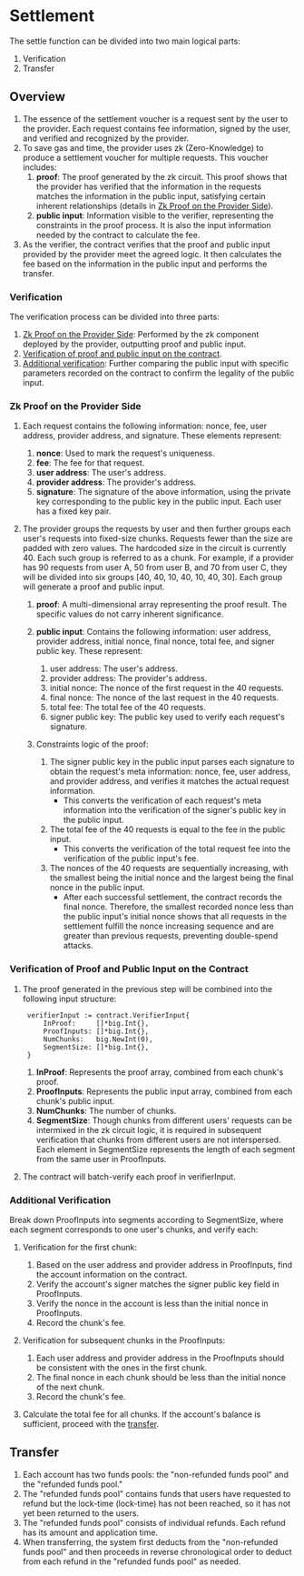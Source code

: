 # Settlement

The settle function can be divided into two main logical parts:

1. Verification
2. Transfer

## Overview

1. The essence of the settlement voucher is a request sent by the user to the provider. Each request contains fee information, signed by the user, and verified and recognized by the provider.
2. To save gas and time, the provider uses zk (Zero-Knowledge) to produce a settlement voucher for multiple requests. This voucher includes:
    1. **proof**: The proof generated by the zk circuit. This proof shows that the provider has verified that the information in the requests matches the information in the public input, satisfying certain inherent relationships (details in [Zk Proof on the Provider Side](#zk-proof-on-the-provider-side)).
    2. **public input**: Information visible to the verifier, representing the constraints in the proof process. It is also the input information needed by the contract to calculate the fee.
3. As the verifier, the contract verifies that the proof and public input provided by the provider meet the agreed logic. It then calculates the fee based on the information in the public input and performs the transfer.

### Verification

The verification process can be divided into three parts:

1. [Zk Proof on the Provider Side](#zk-proof-on-the-provider-side): Performed by the zk component deployed by the provider, outputting proof and public input.
2. [Verification of proof and public input on the contract](#verification-of-proof-and-public-input-on-the-contract).
3. [Additional verification](#additional-verification): Further comparing the public input with specific parameters recorded on the contract to confirm the legality of the public input.

### Zk Proof on the Provider Side

1. Each request contains the following information: nonce, fee, user address, provider address, and signature. These elements represent:

    1. **nonce**: Used to mark the request's uniqueness.
    2. **fee**: The fee for that request.
    3. **user address**: The user's address.
    4. **provider address**: The provider's address.
    5. **signature**: The signature of the above information, using the private key corresponding to the public key in the public input. Each user has a fixed key pair.

2. The provider groups the requests by user and then further groups each user's requests into fixed-size chunks. Requests fewer than the size are padded with zero values. The hardcoded size in the circuit is currently 40. Each such group is referred to as a chunk. For example, if a provider has 90 requests from user A, 50 from user B, and 70 from user C, they will be divided into six groups [40, 40, 10, 40, 10, 40, 30]. Each group will generate a proof and public input.

    1. **proof**: A multi-dimensional array representing the proof result. The specific values do not carry inherent significance.

    2. **public input**: Contains the following information: user address, provider address, initial nonce, final nonce, total fee, and signer public key. These represent:

        1. user address: The user's address.
        2. provider address: The provider's address.
        3. initial nonce: The nonce of the first request in the 40 requests.
        4. final nonce: The nonce of the last request in the 40 requests.
        5. total fee: The total fee of the 40 requests.
        6. signer public key: The public key used to verify each request's signature.

    3. Constraints logic of the proof:

        1. The signer public key in the public input parses each signature to obtain the request's meta information: nonce, fee, user address, and provider address, and verifies it matches the actual request information.
            - This converts the verification of each request's meta information into the verification of the signer's public key in the public input.
        2. The total fee of the 40 requests is equal to the fee in the public input.
            - This converts the verification of the total request fee into the verification of the public input's fee.
        3. The nonces of the 40 requests are sequentially increasing, with the smallest being the initial nonce and the largest being the final nonce in the public input.
            - After each successful settlement, the contract records the final nonce. Therefore, the smallest recorded nonce less than the public input's initial nonce shows that all requests in the settlement fulfill the nonce increasing sequence and are greater than previous requests, preventing double-spend attacks.

### Verification of Proof and Public Input on the Contract

1. The proof generated in the previous step will be combined into the following input structure:

    ```golang
     verifierInput := contract.VerifierInput{
         InProof:     []*big.Int{},
         ProofInputs: []*big.Int{},
         NumChunks:   big.NewInt(0),
         SegmentSize: []*big.Int{},
     }
    ```

    1. **InProof**: Represents the proof array, combined from each chunk's proof.
    2. **ProofInputs**: Represents the public input array, combined from each chunk's public input.
    3. **NumChunks**: The number of chunks.
    4. **SegmentSize**: Though chunks from different users' requests can be intermixed in the zk circuit logic, it is required in subsequent verification that chunks from different users are not interspersed. Each element in SegmentSize represents the length of each segment from the same user in ProofInputs.

2. The contract will batch-verify each proof in verifierInput.

### Additional Verification

Break down ProofInputs into segments according to SegmentSize, where each segment corresponds to one user's chunks, and verify each:

1. Verification for the first chunk:

    1. Based on the user address and provider address in ProofInputs, find the account information on the contract.
    2. Verify the account's signer matches the signer public key field in ProofInputs.
    3. Verify the nonce in the account is less than the initial nonce in ProofInputs.
    4. Record the chunk's fee.

2. Verification for subsequent chunks in the ProofInputs:

    1. Each user address and provider address in the ProofInputs should be consistent with the ones in the first chunk.
    2. The final nonce in each chunk should be less than the initial nonce of the next chunk.
    3. Record the chunk's fee.

3. Calculate the total fee for all chunks. If the account's balance is sufficient, proceed with the [transfer](#transfer).

## Transfer

1. Each account has two funds pools: the "non-refunded funds pool" and the "refunded funds pool."
2. The "refunded funds pool" contains funds that users have requested to refund but the lock-time (lock-time) has not been reached, so it has not yet been returned to the users.
3. The "refunded funds pool" consists of individual refunds. Each refund has its amount and application time.
4. When transferring, the system first deducts from the "non-refunded funds pool" and then proceeds in reverse chronological order to deduct from each refund in the "refunded funds pool" as needed.
